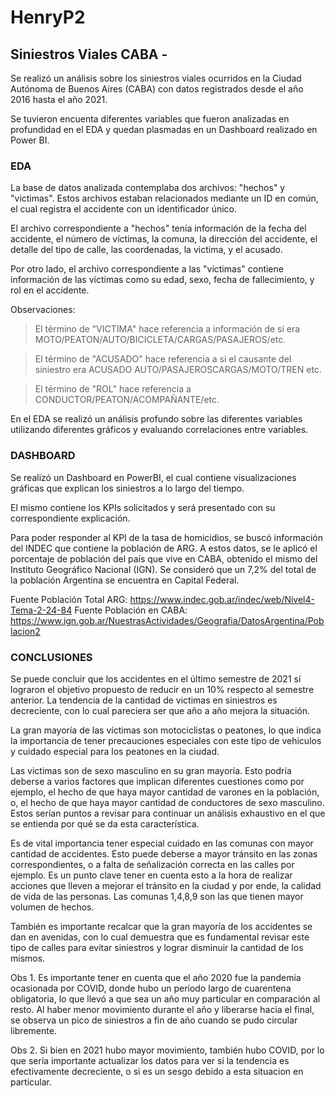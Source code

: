 # HenryP2

## Siniestros Viales CABA - 


Se realizó un análisis sobre los siniestros viales ocurridos en la Ciudad Autónoma de Buenos Aires (CABA) con datos registrados desde el año 2016 hasta el año 2021.

Se tuvieron encuenta diferentes variables que fueron analizadas en profundidad en el EDA y quedan plasmadas en un Dashboard realizado en Power BI. 

### EDA

La base de datos analizada contemplaba dos archivos: "hechos" y "victimas".
Estos archivos estaban relacionados mediante un ID en común, el cual registra el accidente con un identificador único.

El archivo correspondiente a "hechos" tenía información de la fecha del accidente, el número de víctimas, la comuna, la dirección del accidente, el detalle del tipo de calle, las coordenadas, la victima,  y el acusado.

Por otro lado, el archivo correspondiente a las "víctimas" contiene información de las víctimas como su edad, sexo, fecha de fallecimiento, y rol en el accidente.


Observaciones: 
>  El término de "VICTIMA" hace referencia a información de si era MOTO/PEATON/AUTO/BICICLETA/CARGAS/PASAJEROS/etc.

> El término de "ACUSADO" hace referencia a si el causante del siniestro era ACUSADO
AUTO/PASAJEROSCARGAS/MOTO/TREN etc.

> El término de "ROL" hace referencia a CONDUCTOR/PEATON/ACOMPAÑANTE/etc.

En el EDA se realizó un análisis profundo sobre las diferentes variables utilizando diferentes gráficos y evaluando correlaciones entre variables.



### DASHBOARD

Se realizó un Dashboard en PowerBI, el cual contiene visualizaciones gráficas que explican los siniestros a lo largo del tiempo.

El mismo contiene los KPIs solicitados y será presentado con su correspondiente explicación.

Para poder responder al KPI de la tasa de homicidios, se buscó información del INDEC que contiene la población de ARG. A estos datos, se le aplicó el porcentaje de población del país que vive en CABA, obtenido el mismo del Instituto Geográfico Nacional (IGN).
Se consideró que un 7,2% del total de la población Argentina se encuentra en Capital Federal.

Fuente Población Total ARG:	https://www.indec.gob.ar/indec/web/Nivel4-Tema-2-24-84
Fuente Población en CABA:	https://www.ign.gob.ar/NuestrasActividades/Geografia/DatosArgentina/Poblacion2



### CONCLUSIONES
Se puede concluir que los accidentes en el último semestre de 2021 sí lograron el objetivo propuesto de reducir en un 10% respecto al semestre anterior. La tendencia de la cantidad de victimas en siniestros es decreciente, con lo cual pareciera ser que año a año mejora la situación.

La gran mayoría de las víctimas son motociclistas o peatones, lo que indica la importancia de tener precauciones especiales con este tipo de vehículos y cuidado especial para los peatones en la ciudad.

Las victimas son de sexo masculino en su gran mayoría. Esto podría deberse a varios factores que implican diferentes cuestiones como por ejemplo, el hecho de que haya mayor cantidad de varones en la población, o, el hecho de que haya mayor cantidad de conductores de sexo masculino. Estos serían puntos a revisar para continuar un análisis exhaustivo en el que se entienda por qué se da esta característica.

Es de vital importancia tener especial cuidado en las comunas con mayor cantidad de accidentes. Esto puede deberse a mayor tránsito en las zonas correspondientes, o a falta de señalización correcta en las calles por ejemplo. Es un punto clave tener en cuenta esto a la hora de realizar acciones que lleven a mejorar el tránsito en la ciudad y por ende, la calidad de vida de las personas. Las comunas 1,4,8,9 son las que tienen mayor volumen de hechos.

También es importante recalcar que la gran mayoría de los accidentes se dan en avenidas, con lo cual demuestra que es fundamental revisar este tipo de calles para evitar siniestros y lograr disminuir la cantidad de los mismos.

Obs 1. Es importante tener en cuenta que el año 2020 fue la pandemia ocasionada por COVID, donde hubo un período largo de cuarentena obligatoria, lo que llevó a que sea un año muy particular en comparación al resto. Al haber menor movimiento durante el año y liberarse hacia el final, se observa un pico de siniestros a fin de año cuando se pudo circular libremente. 

Obs 2. Si bien en 2021 hubo mayor movimiento, también hubo COVID, por lo que sería importante actualizar los datos para ver si la tendencia es efectivamente decreciente, o si es un sesgo debido a esta situacion en particular.



